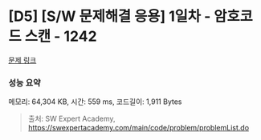 # [D5] [S/W 문제해결 응용] 1일차 - 암호코드 스캔 - 1242 

[문제 링크](https://swexpertacademy.com/main/code/problem/problemDetail.do?contestProbId=AV15JEKKAM8CFAYD) 

### 성능 요약

메모리: 64,304 KB, 시간: 559 ms, 코드길이: 1,911 Bytes



> 출처: SW Expert Academy, https://swexpertacademy.com/main/code/problem/problemList.do
